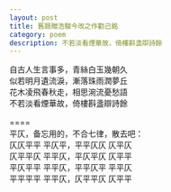 ```yaml
---
layout: post
title: 舊題贈浩駿今改之作勸己銘
category: poem
description: 不若淡看煙華故，倚樓斟盞辯詩餘
---
```


自古人生言事多，青絲白玉幾朝久  
似若明月遺流淚，漸落珠雨潤夢丘  
花木凌飛春秋走，相思涴流憂愁語  
不若淡看煙華故，倚樓斟盞辯詩餘  
  
====
　　  
平仄，备忘用的，不合七律，散去吧：  
仄仄平平 平仄平，平平仄仄 仄平仄  
仄平平仄 平平仄，平仄平仄 仄平平  
平仄平平 平平仄，平平仄平 平平仄  
平平平平 平平仄，仄平平仄 仄平平  

